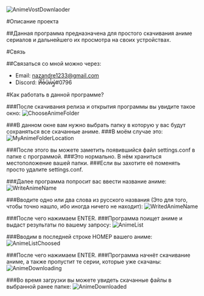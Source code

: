 ![AnimeVostDownlaoder](https://sun9-26.userapi.com/c205820/v205820159/ea61e/6jtc8hlpMmI.jpg)

#Описание проекта

##Данная программа предназначена для простого скачивания аниме сериалов и дальнейшего их просмотра на своих устройствах.

#Связь

##Связаться со мной можно через:
* Email: nazandre1233@gmail.com
* Discord: H̸͂̚o̶͐̄u̷̾͘ẇ̴̾ỷ̴̻#0796

#Как работать в данной программе?

###После скачивания релиза и открытия программы вы увидите такое окно:
![ChooseAnimeFolder](https://i.imgur.com/XJlwDK1.png)

###В данном окне вам нужно выбрать папку в которую у вас будут сохраняться все скачанные аниме.
###В моём случае это:
![MyAnimeFolderLocation](https://i.imgur.com/UCvwffx.png)

###После этого вы можете заметить появившийся файл settings.conf в папке с программой.
###Это нормально. В нём храниться местоположение вашей папки.
###Если вы захотите её поменять просто удалите settings.conf.

###Далее программа попросит вас ввести название аниме:
![WriteAnimeName](https://i.imgur.com/wsBW2PD.png)

###Вводите одно или два слова из русского названия (Это для того, чтобы точно нашло, ибо иногда ничего не находит):
![WritedAnimeName](https://i.imgur.com/M8Z3DR1.png)

###После чего нажимаем ENTER.
###Программа поищет аниме и выдаст результаты по вашему запросу:
![AnimeList](https://i.imgur.com/eLyCnKc.png)

###Вводим в последней строке НОМЕР вашего аниме:
![AnimeListChoosed](https://i.imgur.com/B3RBQWD.png)

###После чего нажимаем ENTER.
###Программа начнёт скачивание аниме, а также пропустит те серии, которые уже скачаны:
![AnimeDownloading](https://i.imgur.com/ZCnufjy.png)

###Во время загрузки вы можете увидеть скачанные файлы в выбранной ранее папке:
![AnimeDownloaded](https://i.imgur.com/OKLCmQa.png)
